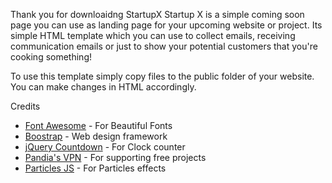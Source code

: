 Thank you for downloaidng StartupX
Startup X is a simple coming soon page you can use as landing page for your upcoming website or project.
Its simple HTML template which you can use to collect emails, receiving communication emails or just to show your potential customers that you're cooking something!

To use this template simply copy files to the public folder of your website.
You can make changes in HTML accordingly.

<p>Credits</p>

<ul>
	<li><a href="http://fontawesome.io/">Font Awesome</a> - For Beautiful Fonts</li>
	<li><a href="http://getbootstrap.com/">Boostrap</a> - Web design framework</li>
	<li><a href="http://hilios.github.io/jQuery.countdown/">jQuery Countdown</a> - For Clock counter</li>
	<li><a href="http://www.pandia.com/vpn-service">Pandia's VPN</a> - For supporting free projects</li>
	<li><a href="http://vincentgarreau.com/particles.js/">Particles JS</a> - For Particles effects</li>  
</ul>
